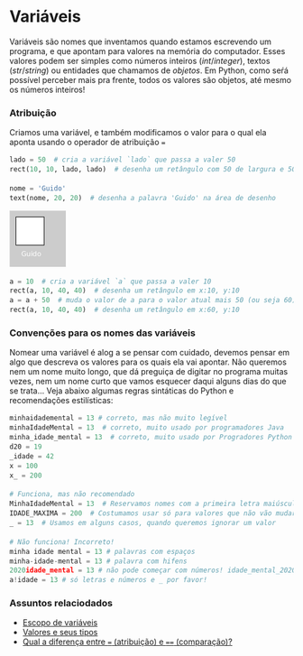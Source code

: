 # Variáveis

Variáveis são nomes que inventamos quando estamos escrevendo um programa, e que apontam para valores na memória do computador. Esses valores podem ser simples como números inteiros (*int*/*integer*), textos (*str*/*string*) ou entidades que chamamos de *objetos*. Em Python, como seŕá possível perceber mais pra frente, todos os valores são objetos, até mesmo os números inteiros!

### Atribuição

Criamos uma variável, e também modificamos o valor para o qual ela aponta usando o operador de atribuição `=`

```python
lado = 50  # cria a variável `lado` que passa a valer 50
rect(10, 10, lado, lado)  # desenha um retângulo com 50 de largura e 50 de altura

nome = 'Guido'
text(nome, 20, 20)  # desenha a palavra 'Guido' na área de desenho
```
![exemplo 1](assets/variaveis_Guido.png)

```python
a = 10  # cria a variável `a` que passa a valer 10
rect(a, 10, 40, 40)  # desenha um retângulo em x:10, y:10
a = a + 50  # muda o valor de a para o valor atual mais 50 (ou seja 60)
rect(a, 10, 40, 40)  # desenha um retângulo em x:60, y:10
```

### Convenções para os nomes das variáveis

Nomear uma variável é alog a se pensar com cuidado, devemos pensar em algo que descreva os valores para os quais ela vai apontar. Não queremos nem um nome muito longo, que dá preguiça de digitar no programa muitas vezes, nem um nome curto que vamos esquecer daqui alguns dias do que se trata... Veja abaixo algumas regras sintáticas do Python e recomendações estilísticas:

```python
minhaidademental = 13 # correto, mas não muito legível
minhaIdadeMental = 13  # correto, muito usado por programadores Java
minha_idade_mental = 13  # correto, muito usado por Progradores Python
d20 = 19
_idade = 42
x = 100
x_ = 200

# Funciona, mas não recomendado  
MinhaIdadeMental = 13  # Reservamos nomes com a primeira letra maiúscula para 'classes´  
IDADE_MAXIMA = 200  # Costumamos usar só para valores que não vão mudar chamados 'constantes'
_ = 13  # Usamos em alguns casos, quando queremos ignorar um valor

# Não funciona! Incorreto!
minha idade mental = 13 # palavras com espaços 
minha-idade-mental = 13 # palavra com hifens
2020idade_mental = 13 # não pode começar com números! idade_mental_2020 funciona.
a!idade = 13 # só letras e números e _ por favor!
```

### Assuntos relaciodados

- [Escopo de variáveis](escopo_py.md)
- [Valores e seus tipos](tipagem_py.md)
- [Qual a diferença entre `=` (atribuição) e `==` (comparação)?](/Processing-Python/atribuicao-e-comparacao.md)
